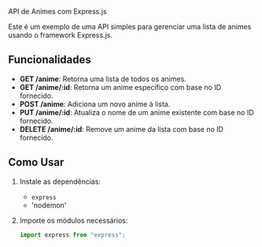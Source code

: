 API de Animes com Express.js

Este é um exemplo de uma API simples para gerenciar uma lista de animes usando o framework Express.js.

## Funcionalidades

- **GET /anime**: Retorna uma lista de todos os animes.
- **GET /anime/:id**: Retorna um anime específico com base no ID fornecido.
- **POST /anime**: Adiciona um novo anime à lista.
- **PUT /anime/:id**: Atualiza o nome de um anime existente com base no ID fornecido.
- **DELETE /anime/:id**: Remove um anime da lista com base no ID fornecido.

## Como Usar

1. Instale as dependências:
   - `express`
   - 'nodemon'

2. Importe os módulos necessários:
   ```javascript
   import express from "express";
  
